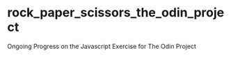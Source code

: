 # rock_paper_scissors_the_odin_project
Ongoing Progress on the Javascript Exercise for The Odin Project
